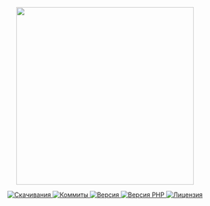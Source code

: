 <p align="center"><a href="https://www.localzet.com" target="_blank">
  <img src="https://cdn.localzet.com/assets/media/logos/ZorinProjectsSP.svg" width="400">
</a></p>

<p align="center">
  <a href="https://packagist.org/packages/triangle/events">
  <img src="https://img.shields.io/packagist/dt/triangle/events?label=%D0%A1%D0%BA%D0%B0%D1%87%D0%B8%D0%B2%D0%B0%D0%BD%D0%B8%D1%8F" alt="Скачивания">
</a>
  <a href="https://github.com/Triangle-org/Events">
  <img src="https://img.shields.io/github/commit-activity/t/Triangle-org/Events?label=%D0%9A%D0%BE%D0%BC%D0%BC%D0%B8%D1%82%D1%8B" alt="Коммиты">
</a>
  <a href="https://packagist.org/packages/triangle/events">
  <img src="https://img.shields.io/packagist/v/triangle/events?label=%D0%92%D0%B5%D1%80%D1%81%D0%B8%D1%8F" alt="Версия">
</a>
  <a href="https://packagist.org/packages/triangle/events">
  <img src="https://img.shields.io/packagist/dependency-v/triangle/events/php?label=PHP" alt="Версия PHP">
</a>
  <a href="https://github.com/Triangle-org/Events">
  <img src="https://img.shields.io/github/license/Triangle-org/Events?label=%D0%9B%D0%B8%D1%86%D0%B5%D0%BD%D0%B7%D0%B8%D1%8F" alt="Лицензия">
</a>
</p>
